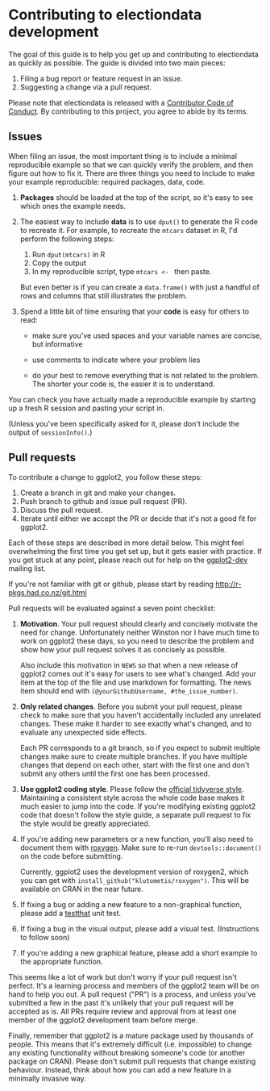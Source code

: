 # Contributing to electiondata development

The goal of this guide is to help you get up and contributing to electiondata as 
quickly as possible. The guide is divided into two main pieces:

1. Filing a bug report or feature request in an issue.
1. Suggesting a change via a pull request.

Please note that electiondata is released with a [Contributor Code of Conduct](CODE_OF_CONDUCT.md). 
By contributing to this project, 
you agree to abide by its terms.

## Issues

When filing an issue, the most important thing is to include a minimal 
reproducible example so that we can quickly verify the problem, and then figure 
out how to fix it. There are three things you need to include to make your 
example reproducible: required packages, data, code.

1.  **Packages** should be loaded at the top of the script, so it's easy to
    see which ones the example needs.
  
1.  The easiest way to include **data** is to use `dput()` to generate the R code 
    to recreate it. For example, to recreate the `mtcars` dataset in R,
    I'd perform the following steps:
  
       1. Run `dput(mtcars)` in R
       2. Copy the output
       3. In my reproducible script, type `mtcars <- ` then paste.
       
    But even better is if you can create a `data.frame()` with just a handful
    of rows and columns that still illustrates the problem.
  
1.  Spend a little bit of time ensuring that your **code** is easy for others to
    read:
  
    * make sure you've used spaces and your variable names are concise, but
      informative
  
    * use comments to indicate where your problem lies
  
    * do your best to remove everything that is not related to the problem.  
     The shorter your code is, the easier it is to understand.

You can check you have actually made a reproducible example by starting up a 
fresh R session and pasting your script in.

(Unless you've been specifically asked for it, please don't include the output 
of `sessionInfo()`.)

## Pull requests

To contribute a change to ggplot2, you follow these steps:

1. Create a branch in git and make your changes.
1. Push branch to github and issue pull request (PR).
1. Discuss the pull request.
1. Iterate until either we accept the PR or decide that it's not
   a good fit for ggplot2.

Each of these steps are described in more detail below. This might feel 
overwhelming the first time you get set up, but it gets easier with practice. 
If you get stuck at any point, please reach out for help on the [ggplot2-dev](https://groups.google.com/forum/#!forum/ggplot2-dev) mailing list.

If you're not familiar with git or github, please start by reading <http://r-pkgs.had.co.nz/git.html>

<!--
* [ ] Motivate the change in one paragraph, and include it in NEWS.
      In parentheses, reference your github user name and this issue:
      `(@hadley, #1234)`
* [ ] Check pull request only includes relevant changes.
* [ ] Use the [official style](http://adv-r.had.co.nz/Style.html).
* [ ] Update documentation and re-run roxygen2
* [ ] Add test, if bug in non-graphical function
* [ ] Add visual test, if bug in graphical function
* [ ] Add minimal example, if new graphical feature

See http://docs.ggplot2.org/dev/vignettes/development.html for more details.
--->

Pull requests will be evaluated against a seven point checklist:

1.  __Motivation__. Your pull request should clearly and concisely motivate the
    need for change. Unfortunately neither Winston nor I have much time to
    work on ggplot2 these days, so you need to describe the problem and show
    how your pull request solves it as concisely as possible.

    Also include this motivation in `NEWS` so that when a new release of
    ggplot2 comes out it's easy for users to see what's changed. Add your
    item at the top of the file and use markdown for formatting. The
    news item should end with `(@yourGithubUsername, #the_issue_number)`.

1.  __Only related changes__. Before you submit your pull request, please
    check to make sure that you haven't accidentally included any unrelated
    changes. These make it harder to see exactly what's changed, and to
    evaluate any unexpected side effects.

    Each PR corresponds to a git branch, so if you expect to submit
    multiple changes make sure to create multiple branches. If you have
    multiple changes that depend on each other, start with the first one
    and don't submit any others until the first one has been processed.

1.  __Use ggplot2 coding style__. Please follow the
    [official tidyverse style](http://style.tidyverse.org). Maintaining
    a consistent style across the whole code base makes it much easier to
    jump into the code. If you're modifying existing ggplot2 code that
    doesn't follow the style guide, a separate pull request to fix the
    style would be greatly appreciated.

1.  If you're adding new parameters or a new function, you'll also need
    to document them with [roxygen](https://github.com/klutometis/roxygen).
    Make sure to re-run `devtools::document()` on the code before submitting.

    Currently, ggplot2 uses the development version of roxygen2, which you
    can get with `install_github("klutometis/roxygen")`. This will be
    available on CRAN in the near future.

1.  If fixing a bug or adding a new feature to a non-graphical function,
    please add a [testthat](https://github.com/r-lib/testthat) unit test.

1.  If fixing a bug in the visual output, please add a visual test.
    (Instructions to follow soon)

1.  If you're adding a new graphical feature, please add a short example
    to the appropriate function.

This seems like a lot of work but don't worry if your pull request isn't perfect.
It's a learning process and members of the ggplot2 team will be on hand to help you
out. A pull request ("PR") is a process, and unless you've submitted a few in the
past it's unlikely that your pull request will be accepted as is. All PRs require
review and approval from at least one member of the ggplot2 development team 
before merge.

Finally, remember that ggplot2 is a mature package used by thousands of people. 
This means that it's extremely difficult (i.e. impossible) to change any existing
functionality without breaking someone's code (or another package on CRAN). 
Please don't submit pull requests that change existing behaviour. Instead, 
think about how you can add a new feature in a minimally invasive way.
